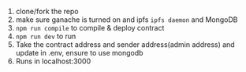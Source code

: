 1. clone/fork the repo
2. make sure ganache is turned on and ipfs `ipfs daemon` and MongoDB
3. `npm run compile` to compile & deploy contract
4. `npm run dev` to run
5. Take the contract address and sender address(admin address) and update in .env, ensure to use mongodb
6. Runs in localhost:3000
